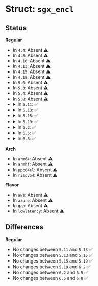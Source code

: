 # Struct: <code>sgx_encl</code>

## Status
<b>Regular</b>
<ul>
<li>
In <code>4.4</code>: Absent ⚠️
</li>
<li>
In <code>4.8</code>: Absent ⚠️
</li>
<li>
In <code>4.10</code>: Absent ⚠️
</li>
<li>
In <code>4.13</code>: Absent ⚠️
</li>
<li>
In <code>4.15</code>: Absent ⚠️
</li>
<li>
In <code>4.18</code>: Absent ⚠️
</li>
<li>
In <code>5.0</code>: Absent ⚠️
</li>
<li>
In <code>5.3</code>: Absent ⚠️
</li>
<li>
In <code>5.4</code>: Absent ⚠️
</li>
<li>
In <code>5.8</code>: Absent ⚠️
</li>
<li>
<details>
<summary>In <code>5.11</code>: ✅</summary>

```c
struct sgx_encl {
    long unsigned int base;
    long unsigned int size;
    long unsigned int flags;
    unsigned int page_cnt;
    unsigned int secs_child_cnt;
    struct mutex lock;
    struct xarray page_array;
    struct sgx_encl_page secs;
    long unsigned int attributes;
    long unsigned int attributes_mask;
    cpumask_t cpumask;
    struct file *backing;
    struct kref refcount;
    struct list_head va_pages;
    long unsigned int mm_list_version;
    struct list_head mm_list;
    spinlock_t mm_lock;
    struct srcu_struct srcu;
};
```
</details>
</li>
<li>
<details>
<summary>In <code>5.13</code>: ✅</summary>

```c
struct sgx_encl {
    long unsigned int base;
    long unsigned int size;
    long unsigned int flags;
    unsigned int page_cnt;
    unsigned int secs_child_cnt;
    struct mutex lock;
    struct xarray page_array;
    struct sgx_encl_page secs;
    long unsigned int attributes;
    long unsigned int attributes_mask;
    cpumask_t cpumask;
    struct file *backing;
    struct kref refcount;
    struct list_head va_pages;
    long unsigned int mm_list_version;
    struct list_head mm_list;
    spinlock_t mm_lock;
    struct srcu_struct srcu;
};
```
</details>
</li>
<li>
<details>
<summary>In <code>5.15</code>: ✅</summary>

```c
struct sgx_encl {
    long unsigned int base;
    long unsigned int size;
    long unsigned int flags;
    unsigned int page_cnt;
    unsigned int secs_child_cnt;
    struct mutex lock;
    struct xarray page_array;
    struct sgx_encl_page secs;
    long unsigned int attributes;
    long unsigned int attributes_mask;
    cpumask_t cpumask;
    struct file *backing;
    struct kref refcount;
    struct list_head va_pages;
    long unsigned int mm_list_version;
    struct list_head mm_list;
    spinlock_t mm_lock;
    struct srcu_struct srcu;
};
```
</details>
</li>
<li>
<details>
<summary>In <code>5.19</code>: ✅</summary>

```c
struct sgx_encl {
    long unsigned int base;
    long unsigned int size;
    long unsigned int flags;
    unsigned int page_cnt;
    unsigned int secs_child_cnt;
    struct mutex lock;
    struct xarray page_array;
    struct sgx_encl_page secs;
    long unsigned int attributes;
    long unsigned int attributes_mask;
    cpumask_t cpumask;
    struct file *backing;
    struct kref refcount;
    struct list_head va_pages;
    long unsigned int mm_list_version;
    struct list_head mm_list;
    spinlock_t mm_lock;
    struct srcu_struct srcu;
};
```
</details>
</li>
<li>
<details>
<summary>In <code>6.2</code>: ✅</summary>

```c
struct sgx_encl {
    long unsigned int base;
    long unsigned int size;
    long unsigned int flags;
    unsigned int page_cnt;
    unsigned int secs_child_cnt;
    struct mutex lock;
    struct xarray page_array;
    struct sgx_encl_page secs;
    long unsigned int attributes;
    long unsigned int attributes_mask;
    cpumask_t cpumask;
    struct file *backing;
    struct kref refcount;
    struct list_head va_pages;
    long unsigned int mm_list_version;
    struct list_head mm_list;
    spinlock_t mm_lock;
    struct srcu_struct srcu;
};
```
</details>
</li>
<li>
<details>
<summary>In <code>6.5</code>: ✅</summary>

```c
struct sgx_encl {
    long unsigned int base;
    long unsigned int size;
    long unsigned int flags;
    unsigned int page_cnt;
    unsigned int secs_child_cnt;
    struct mutex lock;
    struct xarray page_array;
    struct sgx_encl_page secs;
    long unsigned int attributes;
    long unsigned int attributes_mask;
    cpumask_t cpumask;
    struct file *backing;
    struct kref refcount;
    struct list_head va_pages;
    long unsigned int mm_list_version;
    struct list_head mm_list;
    spinlock_t mm_lock;
    struct srcu_struct srcu;
};
```
</details>
</li>
<li>
<details>
<summary>In <code>6.8</code>: ✅</summary>

```c
struct sgx_encl {
    long unsigned int base;
    long unsigned int size;
    long unsigned int flags;
    unsigned int page_cnt;
    unsigned int secs_child_cnt;
    struct mutex lock;
    struct xarray page_array;
    struct sgx_encl_page secs;
    long unsigned int attributes;
    long unsigned int attributes_mask;
    cpumask_t cpumask;
    struct file *backing;
    struct kref refcount;
    struct list_head va_pages;
    long unsigned int mm_list_version;
    struct list_head mm_list;
    spinlock_t mm_lock;
    struct srcu_struct srcu;
};
```
</details>
</li>
</ul>
<b>Arch</b>
<ul>
<li>
In <code>arm64</code>: Absent ⚠️
</li>
<li>
In <code>armhf</code>: Absent ⚠️
</li>
<li>
In <code>ppc64el</code>: Absent ⚠️
</li>
<li>
In <code>riscv64</code>: Absent ⚠️
</li>
</ul>
<b>Flavor</b>
<ul>
<li>
In <code>aws</code>: Absent ⚠️
</li>
<li>
In <code>azure</code>: Absent ⚠️
</li>
<li>
In <code>gcp</code>: Absent ⚠️
</li>
<li>
In <code>lowlatency</code>: Absent ⚠️
</li>
</ul>

## Differences
<b>Regular</b>
<ul>
<li>
No changes between <code>5.11</code> and <code>5.13</code> ✅
</li>
<li>
No changes between <code>5.13</code> and <code>5.15</code> ✅
</li>
<li>
No changes between <code>5.15</code> and <code>5.19</code> ✅
</li>
<li>
No changes between <code>5.19</code> and <code>6.2</code> ✅
</li>
<li>
No changes between <code>6.2</code> and <code>6.5</code> ✅
</li>
<li>
No changes between <code>6.5</code> and <code>6.8</code> ✅
</li>
</ul>
